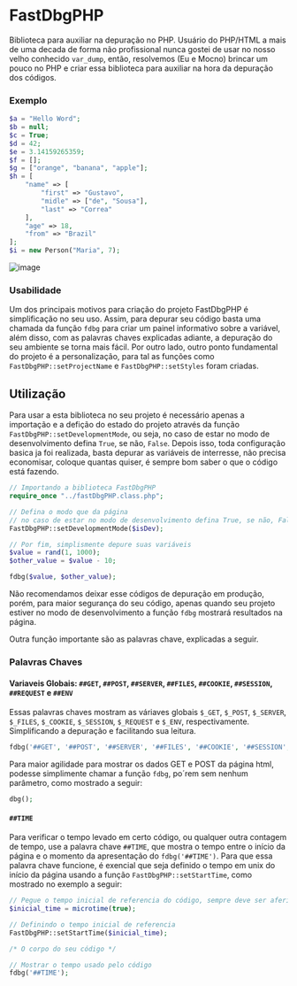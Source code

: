 # FastDbgPHP
Biblioteca para auxiliar na depuração no PHP.
Usuário do PHP/HTML a mais de uma decada de forma não profissional nunca gostei de usar no nosso velho conhecido `var_dump`, então, resolvemos (Eu e Mocno) brincar um pouco no PHP e criar essa biblioteca para auxiliar na hora da depuração dos códigos.

### Exemplo
```php
$a = "Hello Word";
$b = null;
$c = True;
$d = 42;
$e = 3.14159265359;
$f = [];
$g = ["orange", "banana", "apple"];
$h = [
    "name" => [
        "first" => "Gustavo",
        "midle" => ["de", "Sousa"],
        "last" => "Correa"
    ],
    "age" => 18,
    "from" => "Brazil"
];
$i = new Person("Maria", 7);
```

![image](https://github.com/LePampim/FastDbgPHP/assets/71104962/d3ca9e75-a3a8-44a2-bc3e-f581e8c52611)


### Usabilidade

Um dos principais motivos para criação do projeto FastDbgPHP é simplificação no seu uso. Assim, para depurar seu código basta uma chamada da função `fdbg` para criar um painel informativo sobre a variável, além disso, com as palavras chaves explicadas adiante, a depuração do seu ambiente se torna mais fácil. Por outro lado, outro ponto fundamental do projeto é a personalização, para tal as funções como `FastDbgPHP::setProjectName` e `FastDbgPHP::setStyles` foram criadas.

## Utilização

Para usar a esta biblioteca no seu projeto é necessário apenas a importação e a defição do estado do projeto através da função `FastDbgPHP::setDevelopmentMode`, ou seja, no caso de estar no modo de desenvolvimento defina `True`, se não, `False`. Depois isso, toda configuração basica ja foi realizada, basta depurar as variáveis de interresse, não precisa economisar, coloque quantas quiser, é sempre bom saber o que o código está fazendo.

```php
// Importando a biblioteca FastDbgPHP
require_once "../fastDbgPHP.class.php";

// Defina o modo que da página
// no caso de estar no modo de desenvolvimento defina True, se não, False
FastDbgPHP::setDevelopmentMode($isDev);

// Por fim, simplismente depure suas variáveis
$value = rand(1, 1000);
$other_value = $value - 10;

fdbg($value, $other_value);
```

Não recomendamos deixar esse códigos de depuração em produção, porém, para maior segurança do seu código, apenas quando seu projeto estiver no modo de desenvolvimento a função `fdbg` mostrará resultados na página.

Outra função importante são as palavras chave, explicadas a seguir.

### Palavras Chaves

#### Variaveis Globais: `##GET`, `##POST`, `##SERVER`,  `##FILES`, `##COOKIE`, `##SESSION`, `##REQUEST` e `##ENV`

Essas palavras chaves mostram as váriaves globais `$_GET`, `$_POST`, `$_SERVER`,  `$_FILES`, `$_COOKIE`, `$_SESSION`, `$_REQUEST` e `$_ENV`, respectivamente. Simplificando a depuração e facilitando sua leitura.

```php
fdbg('##GET', '##POST', '##SERVER', '##FILES', '##COOKIE', '##SESSION', '##REQUEST', '##ENV');
```

Para maior agilidade para mostrar os dados GET e POST da página html, podesse simplimente chamar a função `fdbg`, po´rem sem nenhum parâmetro, como mostrado a seguir:
```php
dbg();
```

<!-- Adicionar imagem -->

#### `##TIME`

Para verificar o tempo levado em certo código, ou qualquer outra contagem de tempo, use a palavra chave `##TIME`, que mostra o tempo entre o início da página e o momento da apresentação do `fdbg('##TIME')`. Para que essa palavra chave funcione, é exencial que seja definido o tempo em unix do início da página usando a função `FastDbgPHP::setStartTime`, como mostrado no exemplo a seguir:

```php
// Pegue o tempo inicial de referencia do código, sempre deve ser aferido no começo da página
$inicial_time = microtime(true);

// Definindo o tempo inicial de referencia
FastDbgPHP::setStartTime($inicial_time);

/* O corpo do seu código */

// Mostrar o tempo usado pelo código
fdbg('##TIME');
```
<!-- Adicionar imagem -->

<!-- setDevelopmentMode, setProjectName, setStyles, setDefaltValues, setStartTime, setClassList -->

<!-- * ##TRACE - Show traceback
* ##EXIT - Finish the code 
* 
* fdbg
* setStartTime -> setInicialTime
-->

